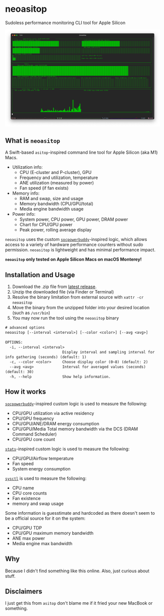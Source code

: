 # neoasitop

Sudoless performance monitoring CLI tool for Apple Silicon

![](image/neoasitop.png)

## What is `neoasitop`

A Swift-based `asitop`-inspired command line tool for Apple Silicon (aka M1) Macs.

* Utilization info:
  * CPU (E-cluster and P-cluster), GPU
  * Frequency and utilization, temperature
  * ANE utilization (measured by power)
  * Fan speed (if fan exists)
* Memory info:
  * RAM and swap, size and usage
  * Memory bandwidth (CPU/GPU/total)
  * Media engine bandwidth usage
* Power info:
  * System power, CPU power, GPU power, DRAM power
  * Chart for CPU/GPU power
  * Peak power, rolling average display

`neoasitop` uses the custom [`socpowerbuddy`](https://github.com/BitesPotatoBacks/SocPowerBuddy)-inspired logic, which allows access to a variety of hardware performance counters without sudo permission. `neoasitop` is lightweight and has minimal performance impact.

**`neoasitop` only tested on Apple Silicon Macs on macOS Monterey!**

## Installation and Usage

1. Download the .zip file from [latest release](https://github.com/op06072/NeoAsitop/releases).
2. Unzip the downloaded file (via Finder or Terminal)
3. Resolve the binary limitation from external source with `xattr -cr neoasitop`
4. Move the binary from the unzipped folder into your desired location (such as `/usr/bin`)
5. You may now run the tool using the `neoasitop` binary

```shell
# advanced options
neoasitop [--interval <interval>] [--color <color>] [--avg <avg>]

OPTIONS:
  -i, --interval <interval>
                          Display interval and sampling interval for info gathering (seconds) (default: 1)
  -c, --color <color>     Choose display color (0~8) (default: 2)
  --avg <avg>             Interval for averaged values (seconds) (default: 30)
  -h, --help              Show help information.
```

## How it works

[`socpowerbuddy`](https://github.com/BitesPotatoBacks/SocPowerBuddy)-inspired custom logic is used to measure the following:

* CPU/GPU utilization via active residency
* CPU/GPU frequency
* CPU/GPU/ANE/DRAM energy consumption
* CPU/GPU/Media Total memory bandwidth via the DCS (DRAM Command Scheduler)
* CPU/GPU core count

[`stats`](https://github.com/exelban/stats)-inspired custom logic is used to measure the following:

* CPU/GPU/Airflow temperature
* Fan speed
* System energy consumption

[`sysctl`](https://developer.apple.com/library/archive/documentation/System/Conceptual/ManPages_iPhoneOS/man3/sysctl.3.html) is used to measure the following:

* CPU name
* CPU core counts
* Fan existence
* memory and swap usage

Some information is guesstimate and hardcoded as there doesn't seem to be a official source for it on the system:

* CPU/GPU TDP
* CPU/GPU maximum memory bandwidth
* ANE max power
* Media engine max bandwidth

## Why

Because I didn't find something like this online. Also, just curious about stuff.

## Disclaimers

I just get this from `asitop` don't blame me if it fried your new MacBook or something.